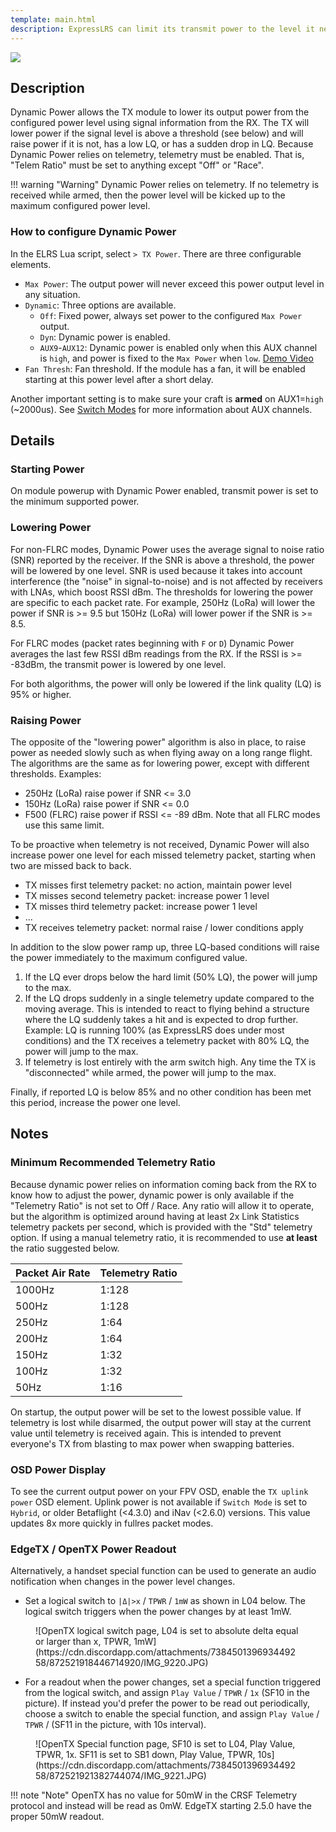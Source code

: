 ```yaml
---
template: main.html
description: ExpressLRS can limit its transmit power to the level it needs to maintain good Signal Health.
---
```


<img src="https://raw.githubusercontent.com/ExpressLRS/ExpressLRS-Hardware/master/img/software.png">

## Description

Dynamic Power allows the TX module to lower its output power from the configured power level using signal information from the RX. The TX will lower power if the signal level is above a threshold (see below) and will raise power if it is not, has a low LQ, or has a sudden drop in LQ. Because Dynamic Power relies on telemetry, telemetry must be enabled. That is, "Telem Ratio" must be set to anything except "Off" or "Race".

!!! warning "Warning"
    Dynamic Power relies on telemetry. If no telemetry is received while armed, then the power level will be kicked up to the maximum configured power level.

### How to configure Dynamic Power

In the ELRS Lua script, select `> TX Power`. There are three configurable elements.

* `Max Power`: The output power will never exceed this power output level in any situation.
* `Dynamic`: Three options are available.
    - `Off`: Fixed power, always set power to the configured `Max Power` output.
    - `Dyn`: Dynamic power is enabled.
    - `AUX9`-`AUX12`: Dynamic power is enabled only when this AUX channel is `high`, and power is fixed to the `Max Power` when `low`. [Demo Video](https://www.youtube.com/watch?v=wdPWw2xu8Ig)
* `Fan Thresh`: Fan threshold. If the module has a fan, it will be enabled starting at this power level after a short delay.

Another important setting is to make sure your craft is **armed** on AUX1=`high` (~2000us). See [Switch Modes](switch-config.md) for more information about AUX channels.

## Details

### Starting Power

On module powerup with Dynamic Power enabled, transmit power is set to the minimum supported power.

### Lowering Power

For non-FLRC modes, Dynamic Power uses the average signal to noise ratio (SNR) reported by the receiver. If the SNR is above a threshold, the power will be lowered by one level. SNR is used because it takes into account interference (the "noise" in signal-to-noise) and is not affected by receivers with LNAs, which boost RSSI dBm. The thresholds for lowering the power are specific to each packet rate. For example, 250Hz (LoRa) will lower the power if SNR is >= 9.5 but 150Hz (LoRa) will lower power if the SNR is >= 8.5.

For FLRC modes (packet rates beginning with `F` or `D`) Dynamic Power averages the last few RSSI dBm readings from the RX. If the RSSI is >= -83dBm, the transmit power is lowered by one level.

For both algorithms, the power will only be lowered if the link quality (LQ) is 95% or higher.

### Raising Power

The opposite of the "lowering power" algorithm is also in place, to raise power as needed slowly such as when flying away on a long range flight. The algorithms are the same as for lowering power, except with different thresholds. Examples:

  * 250Hz (LoRa) raise power if SNR <= 3.0
  * 150Hz (LoRa) raise power if SNR <= 0.0
  * F500 (FLRC) raise power if RSSI <= -89 dBm. Note that all FLRC modes use this same limit.

To be proactive when telemetry is not received, Dynamic Power will also increase power one level for each missed telemetry packet, starting when two are missed back to back.

  * TX misses first telemetry packet: no action, maintain power level
  * TX misses second telemetry packet: increase power 1 level
  * TX misses third telemetry packet: increase power 1 level
  * ...
  * TX receives telemetry packet: normal raise / lower conditions apply

In addition to the slow power ramp up, three LQ-based conditions will raise the power immediately to the maximum configured value.

1. If the LQ ever drops below the hard limit (50% LQ), the power will jump to the max.
2. If the LQ drops suddenly in a single telemetry update compared to the moving average. This is intended to react to flying behind a structure where the LQ suddenly takes a hit and is expected to drop further. Example: LQ is running 100% (as ExpressLRS does under most conditions) and the TX receives a telemetry packet with 80% LQ, the power will jump to the max.
3. If telemetry is lost entirely with the arm switch high. Any time the TX is "disconnected" while armed, the power will jump to the max.

Finally, if reported LQ is below 85% and no other condition has been met this period, increase the power one level.

## Notes

### Minimum Recommended Telemetry Ratio

Because dynamic power relies on information coming back from the RX to know how to adjust the power, dynamic power is only available if the "Telemetry Ratio" is not set to Off / Race. Any ratio will allow it to operate, but the algorithm is optimized around having at least 2x Link Statistics telemetry packets per second, which is provided with the "Std" telemetry option. If using a manual telemetry ratio, it is recommended to use **at least** the ratio suggested below.

| Packet Air Rate | Telemetry Ratio |
|---|---|
| 1000Hz | 1:128 |
| 500Hz | 1:128 |
| 250Hz | 1:64 |
| 200Hz | 1:64 |
| 150Hz | 1:32 |
| 100Hz | 1:32 |
| 50Hz | 1:16 |

On startup, the output power will be set to the lowest possible value. If telemetry is lost while disarmed, the output power will stay at the current value until telemetry is received again. This is intended to prevent everyone's TX from blasting to max power when swapping batteries.

### OSD Power Display

To see the current output power on your FPV OSD, enable the `TX uplink power` OSD element. Uplink power is not available if `Switch Mode` is set to `Hybrid`, or older Betaflight (<4.3.0) and iNav (<2.6.0) versions. This value updates 8x more quickly in fullres packet modes.

### EdgeTX / OpenTX Power Readout

Alternatively, a handset special function can be used to generate an audio notification when changes in the power level changes.

* Set a logical switch to `|Δ|>x` / `TPWR` / `1mW` as shown in L04 below. The logical switch triggers when the power changes by at least 1mW.

<figure markdown>
![OpenTX logical switch page, L04 is set to absolute delta equal or larger than x, TPWR, 1mW](https://cdn.discordapp.com/attachments/738450139693449258/872521918446714920/IMG_9220.JPG)
</figure>

* For a readout when the power changes, set a special function triggered from the logical switch, and assign `Play Value` / `TPWR` / `1x` (SF10 in the picture). If instead you'd prefer the power to be read out periodically, choose a switch to enable the special function, and assign `Play Value` / `TPWR` / (SF11 in the picture, with 10s interval).

<figure markdown>
![OpenTX Special function page, SF10 is set to L04, Play Value, TPWR, 1x. SF11 is set to SB1 down, Play Value, TPWR, 10s](https://cdn.discordapp.com/attachments/738450139693449258/872521921382744074/IMG_9221.JPG)
</figure>

!!! note "Note"
    OpenTX has no value for 50mW in the CRSF Telemetry protocol and instead will be read as 0mW. EdgeTX starting 2.5.0 have the proper 50mW readout.
